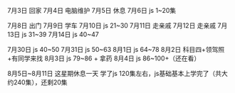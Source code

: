 7月3日   回家
7月4日   电脑维护
7月5日   休息
7月6日   js 1~20集


7月8日   出门
7月9日   学车
7月10日  js 21~30
7月11日  走亲戚
7月12日  走亲戚
7月13日  js 31~39
7月14日  js 40~47



7月30日  js 40~50
7月31日  js 50~63
8月1日   js 64~78
8月2日   科目四+领驾照+有同学来找
8月3日   js 79~86 + 拿药
8月4日   js 86~100+（还在看）



8月5日~8月11日 这星期休息一天
学了js 120集左右，js基础基本上学完了（共大约240集），还剩20集
